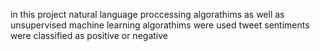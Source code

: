 in this project natural language proccessing algorathims as well as unsupervised machine learning algorathims were used 
tweet sentiments were classified as positive or negative 
